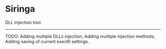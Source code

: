 Siringa
=======

DLL injection tool.

***
TODO:
Adding multiple DLLs injection;
Adding multiple injection methods;
Adding saving of current exe/dll settings.
